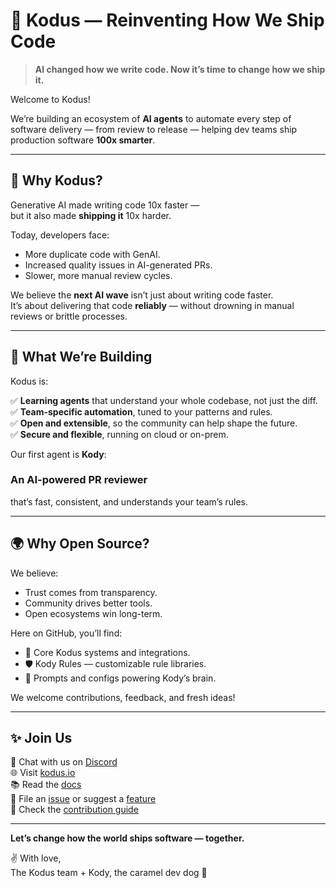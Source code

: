 # 🐶 Kodus — Reinventing How We Ship Code

> **AI changed how we write code. Now it’s time to change how we ship it.**

Welcome to Kodus!  

We’re building an ecosystem of **AI agents** to automate every step of software delivery — from review to release — helping dev teams ship production software **100x smarter**.

---

## 🚀 Why Kodus?

Generative AI made writing code 10x faster —  
but it also made **shipping it** 10x harder.

Today, developers face:
- More duplicate code with GenAI.
- Increased quality issues in AI-generated PRs.
- Slower, more manual review cycles.

We believe the **next AI wave** isn’t just about writing code faster.  
It’s about delivering that code **reliably** — without drowning in manual reviews or brittle processes.

---

## 🧠 What We’re Building

Kodus is:

✅ **Learning agents** that understand your whole codebase, not just the diff.  
✅ **Team-specific automation**, tuned to your patterns and rules.  
✅ **Open and extensible**, so the community can help shape the future.  
✅ **Secure and flexible**, running on cloud or on-prem.

Our first agent is **Kody**:

### An AI-powered PR reviewer  
that’s fast, consistent, and understands your team’s rules.

---

## 🌍 Why Open Source?

We believe:
- Trust comes from transparency.
- Community drives better tools.
- Open ecosystems win long-term.

Here on GitHub, you’ll find:
- 🧩 Core Kodus systems and integrations.  
- 🛡 Kody Rules — customizable rule libraries.  
- 🧠 Prompts and configs powering Kody’s brain.

We welcome contributions, feedback, and fresh ideas!

---

## ✨ Join Us

💬 Chat with us on [Discord](https://discord.gg/wnd4XrPe)  
🌐 Visit [kodus.io](https://kodus.io)  
📚 Read the [docs](https://docs.kodus.io)  
🐛 File an [issue](./issues) or suggest a [feature](./discussions)  
🤝 Check the [contribution guide](./CONTRIBUTING.md)

---

**Let’s change how the world ships software — together.**

✌️ With love,  
The Kodus team + Kody, the caramel dev dog 🐶
